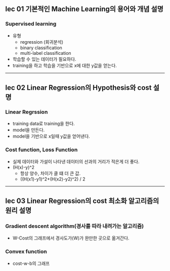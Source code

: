 ## lec 01 기본적인 Machine Learning의 용어와 개념 설명

### Supervised learning

- 유형
    - regression (회귀분석)
    - binary classification
    - multi-label classification
- 학습할 수 있는 데이터가 필요하다.
- training을 하고 학습을 기반으로 x에 대한 y값을 얻는다.

---
## lec 02 Linear Regression의 Hypothesis와 cost 설명

### Linear Regrssion
- training data로 training을 한다.
- model을 만든다.
- model을 기반으로 x일때 y값을 얻어낸다.

### Cost function, Loss Function
- 실제 데이터와 가설이 나타낸 데이터의 선과의 거리가 적은게 더 좋다.
- (H(x)-y)^2
    - 항상 양수, 차이가 클 떄 더 큰 값.
    - ((H(x1)-y1)^2+(H(x2)-y2)^2) / 2
    
---
## lec 03 Linear Regression의 cost 최소화 알고리즘의 원리 설명

### Gradient descent algorithm(경사를 따라 내려가는 알고리즘)

- W-Cost의 그래프에서 경사도가(W)가 완만한 곳으로 옮겨간다.

### Convex function
- cost-w-b의 그래프